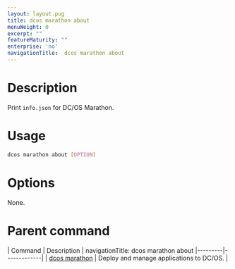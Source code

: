 ```yaml
---
layout: layout.pug
title: dcos marathon about
menuWeight: 0
excerpt: ""
featureMaturity: ""
enterprise: 'no'
navigationTitle:  dcos marathon about
---
```


<!-- This source repo for this topic is https://github.com/dcos/dcos-docs -->


# Description
Print `info.json` for DC/OS Marathon.

# Usage

```bash
dcos marathon about [OPTION]
```

# Options

None.

# Parent command

| Command | Description |
navigationTitle:  dcos marathon about
|---------|-------------|
| [dcos marathon](/docs/1.10/cli/command-reference/dcos-marathon/) | Deploy and manage applications to DC/OS. |

<!-- # Examples -->
